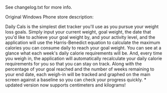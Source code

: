See changelog.txt for more info.

Original Windows Phone store description:

Daily Cals is the simplest diet tracker you'll use as you pursue your weight loss goals. Simply input your current weight, goal weight, the date that you'd like to achieve your goal weight by, and your activity level, and the application will use the Harris-Benedict equation to calculate the maximum calories you can consume daily to reach your goal weight. You can see at a glance what each week's daily calorie requirements will be. And, every time you weigh in, the application will automatically recalculate your daily calorie requirements for you so that you can stay on track. Along with the percentage of your goal reached and the number of weeks remaining to your end date, each weigh-in will be tracked and graphed on the main screen against a baseline so you can check your progress quickly. * updated version now supports centimeters and kilograms!